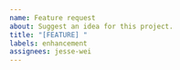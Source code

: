 ```yaml
---
name: Feature request
about: Suggest an idea for this project.
title: "[FEATURE] "
labels: enhancement
assignees: jesse-wei
---
```

